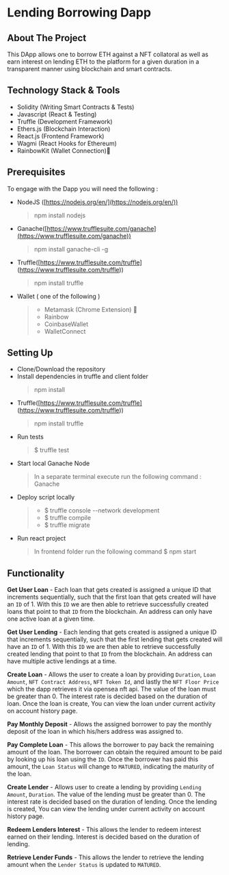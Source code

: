 # Lending Borrowing Dapp

## About The Project
This DApp allows one to borrow ETH against a NFT collatoral as well as earn interest on lending ETH to the platform for a given duration in a transparent manner using blockchain and smart contracts.


## Technology Stack & Tools
  - Solidity (Writing Smart Contracts & Tests)
- Javascript (React & Testing)
- Truffle (Development Framework)
- Ethers.js (Blockchain Interaction)
- React.js (Frontend Framework)
- Wagmi (React Hooks for Ethereum) 
- RainbowKit (Wallet Connection)🌈
         
## Prerequisites 
To engage with the Dapp you will need the following :

* NodeJS ([https://nodejs.org/en/](https://nodejs.org/en/))
	> npm install nodejs
* Ganache([https://www.trufflesuite.com/ganache](https://www.trufflesuite.com/ganache))
	>npm install ganache-cli -g
* Truffle([https://www.trufflesuite.com/truffle] (https://www.trufflesuite.com/truffle))
	> npm install truffle
* Wallet ( one of the following )
	> * Metamask (Chrome Extension) 🦊
  > * Rainbow
  > * CoinbaseWallet
  > * WalletConnect
  

## Setting Up

* Clone/Download the repository
* Install dependencies in truffle and client folder
	>npm install
* Truffle([https://www.trufflesuite.com/truffle] (https://www.trufflesuite.com/truffle))
	> npm install truffle
* Run tests
  > $ truffle test
* Start local Ganache Node
	> In a separate terminal execute run the following command : Ganache
* Deploy script locally
   > * $ truffle console --network development
   > * $ truffle compile
   > * $ truffle migrate
* Run react project
	>  In frontend folder run the following command
  > $ npm start
      
      
 ## Functionality

**Get User Loan** - Each loan that gets created is assigned a unique ID that increments sequentially, such that the first loan that gets created will have an `ID` of 1. With this `ID` we are then able to retrieve successfully created loans that point to that `ID` from the blockchain. An address can only have one active loan at a given time.

**Get User Lending** - Each lending that gets created is assigned a unique ID that increments sequentially, such that the first lending that gets created will have an `ID` of 1. With this `ID` we are then able to retrieve successfully created lending that point to that `ID` from the blockchain. An address can have multiple active lendings at a time.

**Create Loan** - Allows the user to create a loan by providing `Duration`, `Loan Amount`, `NFT Contract Address`, `NFT Token Id`, and lastly the `NFT Floor Price` which the dapp retrieves it via opensea nft api. The value of the loan must be greater than 0. The interest rate is decided based on the duration of loan. Once the loan is create, You can view the loan under current activity on account history page.

**Pay Monthly Deposit** - Allows the assigned borrower to pay the monthly deposit of the loan in which his/hers address was assigned to. 

**Pay Complete Loan** - This allows the borrower to pay back the remaining amount of the loan. The borrower can obtain the required amount to be paid by looking up his loan using the `ID`. Once the borrower has paid this amount, the `Loan Status` will change to `MATURED`, indicating the maturity of the loan.

**Create Lender** - Allows user to create a lending by providing `Lending Amount`, `Duration`. The value of the lending must be greater than 0. The interest rate is decided based on the duration of lending. Once the lending is created, You can view the lending under current activity on account history page.

**Redeem Lenders Interest** - This allows the lender to redeem interest earned on their lending. Interest is decided based on the duration of lending.

**Retrieve Lender Funds** - This allows the lender to retrieve the lending amount when the `Lender Status` is updated to `MATURED`.


      
  
  
 

  







